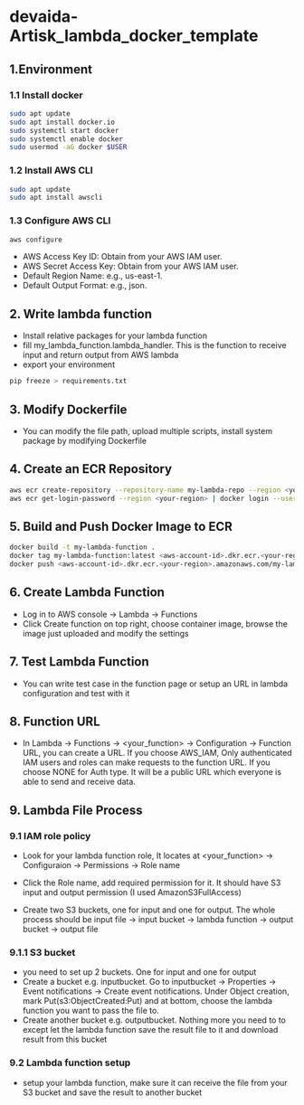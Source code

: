 # devaida-Artisk_lambda_docker_template

## 1.Environment

### 1.1 Install docker
```bash
sudo apt update
sudo apt install docker.io
sudo systemctl start docker
sudo systemctl enable docker
sudo usermod -aG docker $USER
```

### 1.2 Install AWS CLI
```bash
sudo apt update
sudo apt install awscli
```

### 1.3 Configure AWS CLI
```bash
aws configure
```
- AWS Access Key ID: Obtain from your AWS IAM user.
- AWS Secret Access Key: Obtain from your AWS IAM user.
- Default Region Name: e.g., us-east-1.
- Default Output Format: e.g., json.

## 2. Write lambda function
- Install relative packages for your lambda function
- fill my_lambda_function.lambda_handler. This is the function to receive input and return output from AWS lambda
- export your environment
```bash
pip freeze > requirements.txt
```

## 3. Modify Dockerfile
- You can modify the file path, upload multiple scripts, install system package by modifying Dockerfile

## 4. Create an ECR Repository
```bash
aws ecr create-repository --repository-name my-lambda-repo --region <your-region>
aws ecr get-login-password --region <your-region> | docker login --username AWS --password-stdin <aws-account-id>.dkr.ecr.<your-region>.amazonaws.com
```

## 5. Build and Push Docker Image to ECR
```bash
docker build -t my-lambda-function .
docker tag my-lambda-function:latest <aws-account-id>.dkr.ecr.<your-region>.amazonaws.com/my-lambda-repo:latest
docker push <aws-account-id>.dkr.ecr.<your-region>.amazonaws.com/my-lambda-repo:latest
```

## 6. Create Lambda Function
- Log in to AWS console -> Lambda -> Functions
- Click Create function on top right, choose container image, browse the image just uploaded and modify the settings

## 7. Test Lambda Function
- You can write test case in the function page or setup an URL in lambda configuration and test with it

## 8. Function URL
- In Lambda -> Functions -> <your_function> -> Configuration -> Function URL, you can create a URL. If you choose AWS_IAM, Only authenticated IAM users and roles can make requests to the function URL. If you choose NONE for Auth type. It will be a public URL which everyone is able to send and receive data.

## 9. Lambda File Process
### 9.1 IAM role policy
- Look for your lambda function role, It locates at <your_function> -> Configuraion -> Permissions -> Role name
- Click the Role name, add required permission for it. It should have S3 input and output permission (I used AmazonS3FullAccess)

- Create two S3 buckets, one for input and one for output. The whole process should be input file -> input bucket -> lambda function -> output bucket -> output file

### 9.1.1 S3 bucket 
- you need to set up 2 buckets. One for input and one for output
- Create a bucket e.g. inputbucket. Go to inputbucket -> Properties -> Event notifications -> Create event notifications. Under Object creation, mark Put(s3:ObjectCreated:Put) and at bottom, choose the lambda function you want to pass the file to.
- Create another bucket e.g. outputbucket. Nothing more you need to to except let the lambda function save the result file to it and download result from this bucket

### 9.2 Lambda function setup
- setup your lambda function, make sure it can receive the file from your S3 bucket and save the result to another bucket